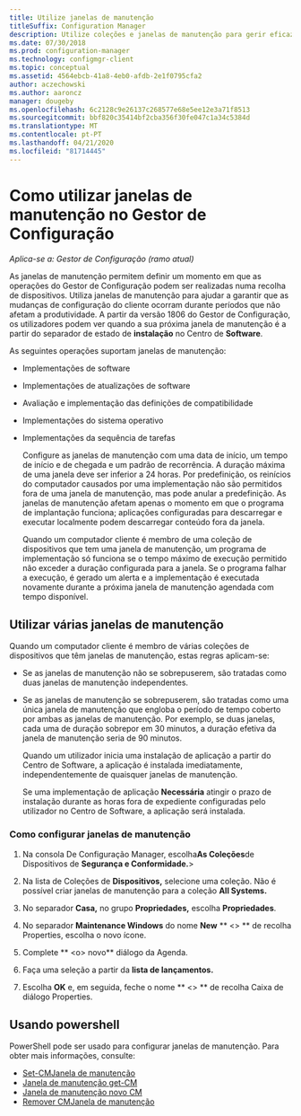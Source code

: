 ```yaml
---
title: Utilize janelas de manutenção
titleSuffix: Configuration Manager
description: Utilize coleções e janelas de manutenção para gerir eficazmente os clientes no Gestor de Configuração.
ms.date: 07/30/2018
ms.prod: configuration-manager
ms.technology: configmgr-client
ms.topic: conceptual
ms.assetid: 4564ebcb-41a8-4eb0-afdb-2e1f0795cfa2
author: aczechowski
ms.author: aaroncz
manager: dougeby
ms.openlocfilehash: 6c2128c9e26137c268577e68e5ee12e3a71f8513
ms.sourcegitcommit: bbf820c35414bf2cba356f30fe047c1a34c5384d
ms.translationtype: MT
ms.contentlocale: pt-PT
ms.lasthandoff: 04/21/2020
ms.locfileid: "81714445"
---
```

# <a name="how-to-use-maintenance-windows-in-configuration-manager"></a>Como utilizar janelas de manutenção no Gestor de Configuração

*Aplica-se a: Gestor de Configuração (ramo atual)*

As janelas de manutenção permitem definir um momento em que as operações do Gestor de Configuração podem ser realizadas numa recolha de dispositivos. Utiliza janelas de manutenção para ajudar a garantir que as mudanças de configuração do cliente ocorram durante períodos que não afetam a produtividade. A partir da versão 1806 do Gestor de Configuração, os utilizadores podem ver quando a sua próxima janela de manutenção é a partir do separador de estado de **instalação** no Centro de **Software**. <!--1358131-->

 As seguintes operações suportam janelas de manutenção:  

- Implementações de software  

- Implementações de atualizações de software  

- Avaliação e implementação das definições de compatibilidade  

- Implementações do sistema operativo  

- Implementações da sequência de tarefas  

  Configure as janelas de manutenção com uma data de início, um tempo de início e de chegada e um padrão de recorrência. A duração máxima de uma janela deve ser inferior a 24 horas. Por predefinição, os reinícios do computador causados por uma implementação não são permitidos fora de uma janela de manutenção, mas pode anular a predefinição. As janelas de manutenção afetam apenas o momento em que o programa de implantação funciona; aplicações configuradas para descarregar e executar localmente podem descarregar conteúdo fora da janela.  

  Quando um computador cliente é membro de uma coleção de dispositivos que tem uma janela de manutenção, um programa de implementação só funciona se o tempo máximo de execução permitido não exceder a duração configurada para a janela. Se o programa falhar a execução, é gerado um alerta e a implementação é executada novamente durante a próxima janela de manutenção agendada com tempo disponível.  

## <a name="using-multiple-maintenance-windows"></a>Utilizar várias janelas de manutenção  
 Quando um computador cliente é membro de várias coleções de dispositivos que têm janelas de manutenção, estas regras aplicam-se:  

- Se as janelas de manutenção não se sobrepuserem, são tratadas como duas janelas de manutenção independentes.  

- Se as janelas de manutenção se sobrepuserem, são tratadas como uma única janela de manutenção que engloba o período de tempo coberto por ambas as janelas de manutenção. Por exemplo, se duas janelas, cada uma de duração sobrepor em 30 minutos, a duração efetiva da janela de manutenção seria de 90 minutos.  

  Quando um utilizador inicia uma instalação de aplicação a partir do Centro de Software, a aplicação é instalada imediatamente, independentemente de quaisquer janelas de manutenção.  

  Se uma implementação de aplicação **Necessária** atingir o prazo de instalação durante as horas fora de expediente configuradas pelo utilizador no Centro de Software, a aplicação será instalada. 

### <a name="how-to-configure-maintenance-windows"></a>Como configurar janelas de manutenção  

1.  Na consola De Configuração Manager, escolha**As Coleções**de Dispositivos de **Segurança e Conformidade.**>    

3.  Na lista de Coleções de **Dispositivos,** selecione uma coleção. Não é possível criar janelas de manutenção para a coleção **All Systems.**  

4.  No separador **Casa,** no grupo **Propriedades,** escolha **Propriedades**.  

5.  No separador **Maintenance Windows** do nome **New** ** &lt;\> ** de recolha Properties, escolha o novo ícone.  

6.  Complete ** &lt;o\> novo** diálogo da Agenda.  

7.  Faça uma seleção a partir da **lista de lançamentos.**  

8.  Escolha **OK** e, em seguida, feche o nome ** &lt;\> ** de recolha Caixa de diálogo Properties.  
 
## <a name="using-powershell"></a><a name="bkmk_powershell"></a>Usando powershell

PowerShell pode ser usado para configurar janelas de manutenção.  Para obter mais informações, consulte:

* [Set-CMJanela de manutenção](https://docs.microsoft.com/powershell/module/configurationmanager/set-cmmaintenancewindow)
* [Janela de manutenção get-CM](https://docs.microsoft.com/powershell/module/configurationmanager/get-cmmaintenancewindow)
* [Janela de manutenção novo CM](https://docs.microsoft.com/powershell/module/configurationmanager/new-cmmaintenancewindow)
* [Remover CMJanela de manutenção](https://docs.microsoft.com/powershell/module/configurationmanager/remove-cmmaintenancewindow)
